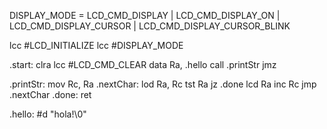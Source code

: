 DISPLAY_MODE = LCD_CMD_DISPLAY | LCD_CMD_DISPLAY_ON | LCD_CMD_DISPLAY_CURSOR | LCD_CMD_DISPLAY_CURSOR_BLINK

lcc #LCD_INITIALIZE
lcc #DISPLAY_MODE

.start:
  clra
  lcc #LCD_CMD_CLEAR
  data Ra, .hello
  call .printStr
  jmz

.printStr:
  mov Rc, Ra
.nextChar:
    lod Ra, Rc
    tst Ra
    jz .done
    lcd Ra
    inc Rc
    jmp .nextChar
.done:
  ret

.hello:
#d "hola!\0"
